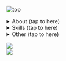 ![top](https://camo.githubusercontent.com/1ccbd1730028ef90129ba5c2aed7797a6f2da418/68747470733a2f2f696d672e736869656c64732e696f2f62616467652f35346d2d73656c66253230696e74726f64756374696f6e253230706167652d626c7565)  
<details><summary>About (tap to here)</summary>

- ***Software Engineer***
  + Web
  + Cloud
    * [GCP](https://cloud.google.com/docs/overview)
    * [AWS](https://aws.amazon.com/what-is-aws) (just a little)
- ***OSS Owner***
    * [@gcp-kit](https://github.com/gcp-kit)
    * [@go-utils](https://github.com/go-utils)
    * [@go-generalize](https://github.com/go-generalize)
- ***OSS Contributor***
    * [LINE](https://line.me/en), [SkyWay](https://webrtc.ecl.ntt.com/en/skyway/overview), etc.
- *Service*
    * [Lilly (LineBot)](https://lin.ee/mJCXZvo)

</details>

<details><summary>Skills (tap to here)</summary>

  - ***Programing Language***
    + ***Go***
    + Python3.6~
    + non business
      * C++, C#, Dart(Flutter), [V](https://vlang.io)  

  - ***Service***
    + <details><summary>GoogleCloudPlatform(GCP)</summary>

      * ***App Engine***(GAE)
      * ***Cloud Functions***(GCF)
      * ***Cloud Firestore***
      * **Cloud Datastore**
      * **Cloud Storage**(GCS)
      * **Cloud Pub/Sub**
      * Cloud KMS
      * ***Cloud Build***
      * Cloud Tasks
      * ***Stack Driver Logging***
      * ***Memorystore***(Redis)
      * other
        + BigQuery/IAM/**VPC**/**SecretManager**/etc.

      </details>

    + AmazonWebService
      * DynamoDB
    + *Firebase*
    + ***GithubActions***
    + Docker/Nginx/CloudFlare

  - ***Database***
    + NoSQL
      * ***Cloud Firestore***, **Cloud Datastore**, DynamoDB
    + RDB
      * *MariaDB*, MySQL, **PostgreSQL**, ***Redis***, SQLite

</details>

<details><summary>Other  (tap to here)</summary>

  - ***Device***
    + ***iMacPro***, **MacBookPro**, SurfacePro
  - ***OS***
    + ***macOS***, **Ubuntu**, ArchLinux, Windows
  - ***Tools***
    + ***IDE***
      * JetBrains*IDE*(***GoLand*** / ***PyCharm*** / CLion / WebStorm / AndroidStudio)
      * *VSCode*, VisualStudio
    + **Slack**, *Backlog*, *Confluence*, *SourceTrail*, *SourceTree*

</details>

![](https://github-readme-stats.vercel.app/api/top-langs/?username=54m&layout=compact&theme=dark)  
![](https://github-readme-stats.vercel.app/api?username=54m&show_icons=true&theme=dark&count_private=true)  
